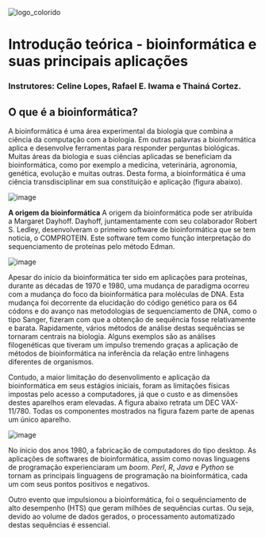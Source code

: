 
![logo_colorido](https://github.com/user-attachments/assets/e039dc21-6050-44f7-9634-02c606d537cd)


# Introdução teórica - bioinformática e suas principais aplicações

### Instrutores: Celine Lopes, Rafael E. Iwama e Thainá Cortez.


## O que é a bioinformática?
A bioinformática é uma área experimental da biologia que combina a ciência da computação com a biologia. Em outras palavras a bioinformática aplica e desenvolve ferramentas para responder perguntas biológicas. Muitas áreas da biologia e suas ciências aplicadas se beneficiam da bioinformática, como por exemplo a medicina, veterinária, agronomia, genética, evolução e muitas outras. Desta forma, a bioinformática é uma ciência transdisciplinar em sua constituição e aplicação (figura abaixo).

![image](https://github.com/user-attachments/assets/92df5eb4-1350-4072-a4c0-81434e125e18)

**A origem da bioinformática**
A origem da bioinformática pode ser atribuída a Margaret Dayhoff. Dayhoff, juntamentamente com seu colaborador Robert S. Ledley, desenvolveram o primeiro software de bioinformática que se tem noticia, o COMPROTEIN. Este software tem como função interpretação do sequenciamento de proteínas pelo método Edman. 

![image](https://github.com/user-attachments/assets/16ca63f8-d0af-4955-a222-5ab7bb53301e)

Apesar do início da bioinformática ter sido em aplicações para proteínas, durante as décadas de 1970 e 1980, uma mudança de paradigma ocorreu com a mudança do foco da bioinformática para moléculas de DNA. Esta mudança foi decorrente da elucidação do código genético para os 64 códons e do avanço nas metodologias de sequenciamento de DNA, como o tipo Sanger, fizeram com que a obtenção de sequência fosse relativamente e barata. Rapidamente, vários métodos de análise destas sequências se tornaram centrais na biologia. Alguns exemplos são as análises filogenéticas que tiveram um impulso tremendo graças a aplicação de métodos de bioinformática na inferência da relação entre linhagens diferentes de organismos.

Contudo, a maior limitação do desenvolimento e aplicação da bioinformática em seus estágios iniciais, foram as limitações físicas impostas pelo acesso a computadores, já que o custo e as dimensões destes aparelhos eram elevadas. A figura abaixo retrata um DEC VAX-11/780. Todas os componentes mostrados na figura fazem parte de apenas um único aparelho.

![image](https://github.com/user-attachments/assets/4dc68e45-1550-4714-96c6-2f61772df4e6)

No ínicio dos anos 1980, a fabricação de computadores do tipo desktop. As aplicações de softwares de bioinformática, assim como novas linguagens de programação experienciaram um _boom_. _Perl_, _R_, _Java_ e _Python_ se tornam as principais linguagens de programação na bioinformática, cada um com seus pontos positivos e negativos.

Outro evento que impulsionou a bioinformática, foi o sequênciamento de alto desempenho (HTS) que geram milhões de sequências curtas. Ou seja, devido ao volume de dados gerados, o processamento automatizado destas sequências é essencial.

